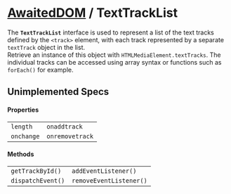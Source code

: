 # [AwaitedDOM](/docs/basic-client/awaited-dom) <span>/</span> TextTrackList

<div class='overview'><span class="seoSummary">The <strong><code>TextTrackList</code></strong> interface is used to represent a list of the text tracks defined by the <code>&lt;track&gt;</code> element, with each track represented by a separate <code>textTrack</code> object in the list.</span></div>

<div class='overview'>Retrieve an instance of this object with <code>HTMLMediaElement.textTracks</code>. The individual tracks can be accessed using array syntax or functions such as <code>forEach()</code> for example.</div>

## Unimplemented Specs

#### Properties

|     |     |
| --- | --- |
| `length` | `onaddtrack` |
| `onchange` | `onremovetrack` |

#### Methods

|     |     |
| --- | --- |
| `getTrackById()` | `addEventListener()` |
| `dispatchEvent()` | `removeEventListener()` |
